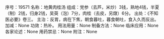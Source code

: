 序号：19571
名称：地黄肉桂汤
组成：党参（去芦，米炒）3钱，熟地4钱，半夏（制）2钱，归身2钱，吴萸（泡）7分，肉桂（去皮，另燉）6分。
出处：《不知医必要》卷三。
主治：反胃，病在下焦，朝食暮吐，暮食朝吐，食入久而反出。
加减：None
功效：热补。
用法用量：None
制备方法：None
临床应用：None
各家论述：None
用药禁忌：None
附注：None
